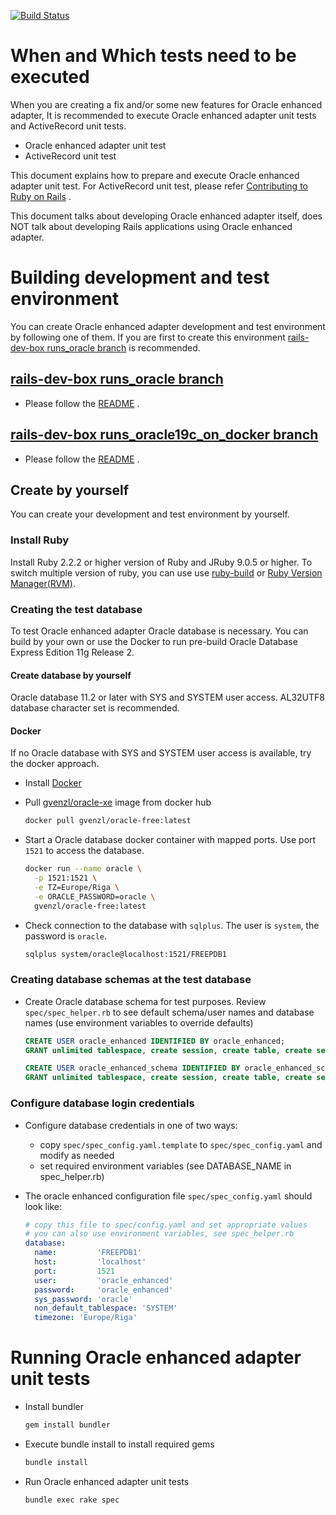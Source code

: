 [![Build Status](https://app.travis-ci.com/rsim/oracle-enhanced.svg?branch=master)](https://app.travis-ci.com/rsim/oracle-enhanced)

# When and Which tests need to be executed

When you are creating a fix and/or some new features for Oracle enhanced adapter,
It is recommended to execute Oracle enhanced adapter unit tests and ActiveRecord unit tests.

* Oracle enhanced adapter unit test
* ActiveRecord unit test

This document explains how to prepare and execute Oracle enhanced adapter unit test.
For ActiveRecord unit test, please refer [Contributing to Ruby on Rails](http://edgeguides.rubyonrails.org/contributing_to_ruby_on_rails.html) .

This document talks about developing Oracle enhanced adapter itself, does NOT talk about developing Rails applications using Oracle enhanced adapter.

# Building development and test environment

You can create Oracle enhanced adapter development and test environment by following one of them.  If you are first to create this environment
[rails-dev-box runs_oracle branch](https://github.com/yahonda/rails-dev-box/tree/runs_oracle) is recommended.

## [rails-dev-box runs_oracle branch](https://github.com/yahonda/rails-dev-box/tree/runs_oracle)
* Please follow the [README](https://github.com/yahonda/rails-dev-box/tree/runs_oracle#a-virtual-machine-for-ruby-on-rails-core-development-with-oracle-database) .

## [rails-dev-box runs_oracle19c_on_docker branch](https://github.com/yahonda/rails-dev-box/tree/runs_oracle19c_on_docker)
* Please follow the [README](https://github.com/yahonda/rails-dev-box/blob/runs_oracle19c_on_docker/README.md#a-virtual-machine-for-ruby-on-rails-core-development) .

## Create by yourself
You can create your development and test environment by yourself.

### Install Ruby
Install Ruby 2.2.2 or higher version of Ruby and JRuby 9.0.5 or higher. To switch multiple version of ruby, you can use use [ruby-build](https://github.com/rbenv/ruby-build) or [Ruby Version Manager(RVM)](https://rvm.io/).

### Creating the test database
To test Oracle enhanced adapter Oracle database is necessary. You can build by your own or use the Docker to run pre-build Oracle Database Express Edition 11g Release 2.

#### Create database by yourself
Oracle database 11.2 or later with SYS and SYSTEM user access. AL32UTF8 database character set is recommended.

#### Docker
If no Oracle database with SYS and SYSTEM user access is available, try the docker approach.

* Install [Docker](https://docker.github.io/engine/installation/)

* Pull [gvenzl/oracle-xe](https://hub.docker.com/r/gvenzl/oracle-xe/) image from docker hub
  ```sh
  docker pull gvenzl/oracle-free:latest
  ```

* Start a Oracle database docker container with mapped ports. Use port `1521` to access the database.
  ```sh
  docker run --name oracle \
    -p 1521:1521 \
    -e TZ=Europe/Riga \
    -e ORACLE_PASSWORD=oracle \
    gvenzl/oracle-free:latest
  ```

* Check connection to the database with `sqlplus`. The user is `system`, the password is `oracle`.
  ```sh
  sqlplus system/oracle@localhost:1521/FREEPDB1
  ```


### Creating database schemas at the test database

* Create Oracle database schema for test purposes. Review `spec/spec_helper.rb` to see default schema/user names and database names (use environment variables to override defaults)
  ```sql
  CREATE USER oracle_enhanced IDENTIFIED BY oracle_enhanced;
  GRANT unlimited tablespace, create session, create table, create sequence, create procedure, create trigger, create view, create materialized view, create database link, create synonym, create type, ctxapp TO oracle_enhanced;

  CREATE USER oracle_enhanced_schema IDENTIFIED BY oracle_enhanced_schema;
  GRANT unlimited tablespace, create session, create table, create sequence, create procedure, create trigger, create view, create materialized view, create database link, create synonym, create type, ctxapp TO oracle_enhanced_schema;
  ```

### Configure database login credentials

* Configure database credentials in one of two ways:
    * copy `spec/spec_config.yaml.template` to `spec/spec_config.yaml` and modify as needed
    * set required environment variables (see DATABASE_NAME in spec_helper.rb)

* The oracle enhanced configuration file `spec/spec_config.yaml` should look like:

  ```yaml
  # copy this file to spec/config.yaml and set appropriate values
  # you can also use environment variables, see spec_helper.rb
  database:
    name:         'FREEPDB1'
    host:         'localhost'
    port:         1521
    user:         'oracle_enhanced'
    password:     'oracle_enhanced'
    sys_password: 'oracle'
    non_default_tablespace: 'SYSTEM'
    timezone: 'Europe/Riga'
    ```

# Running Oracle enhanced adapter unit tests

* Install bundler
  ```sh
  gem install bundler
  ```

* Execute bundle install to install required gems
  ```sh
  bundle install
  ```

* Run Oracle enhanced adapter unit tests
  ```sh
  bundle exec rake spec
  ```
